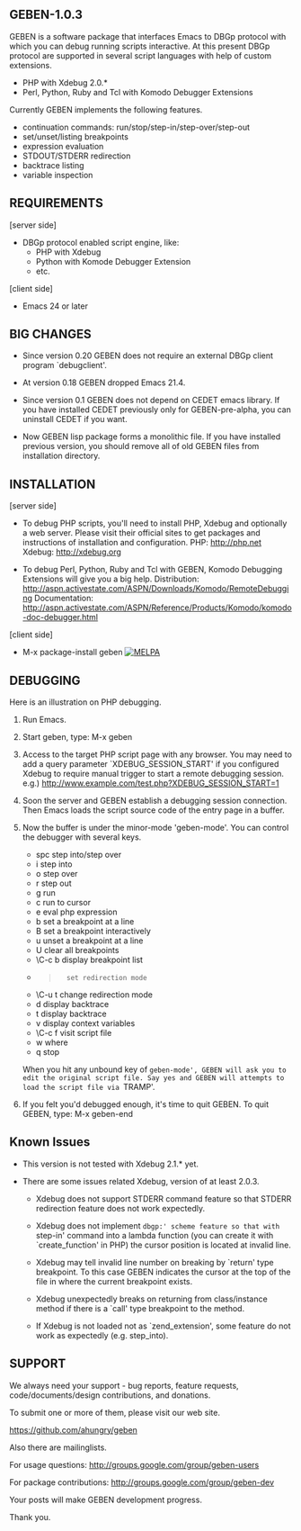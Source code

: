 GEBEN-1.0.3
-----------------

GEBEN is a software package that interfaces Emacs to DBGp protocol
with which you can debug running scripts interactive. At this present
DBGp protocol are supported in several script languages with help of
custom extensions.

 * PHP with Xdebug 2.0.*
 * Perl, Python, Ruby and Tcl with Komodo Debugger Extensions

Currently GEBEN implements the following features.

 * continuation commands: run/stop/step-in/step-over/step-out
 * set/unset/listing breakpoints
 * expression evaluation
 * STDOUT/STDERR redirection
 * backtrace listing
 * variable inspection


REQUIREMENTS
------------

[server side]
 - DBGp protocol enabled script engine, like:
   - PHP with Xdebug
   - Python with Komode Debugger Extension
   - etc.

[client side]
 - Emacs 24 or later


BIG CHANGES
-----------

- Since version 0.20 GEBEN does not require an external DBGp client
  program `debugclient'.

- At version 0.18 GEBEN dropped Emacs 21.4.

- Since version 0.1 GEBEN does not depend on CEDET emacs library.
  If you have installed CEDET previously only for GEBEN-pre-alpha,
  you can uninstall CEDET if you want.

- Now GEBEN lisp package forms a monolithic file.
  If you have installed previous version, you should remove all of old
  GEBEN files from installation directory.


INSTALLATION
------------

[server side]

- To debug PHP scripts, you'll need to install PHP, Xdebug and
  optionally a web server.  Please visit their official sites to get
  packages and instructions of installation and configuration.
  PHP:    http://php.net
  Xdebug: http://xdebug.org

- To debug Perl, Python, Ruby and Tcl with GEBEN, Komodo
  Debugging Extensions will give you a big help.
  Distribution: http://aspn.activestate.com/ASPN/Downloads/Komodo/RemoteDebugging
  Documentation: http://aspn.activestate.com/ASPN/Reference/Products/Komodo/komodo-doc-debugger.html

[client side]

- M-x package-install geben [![MELPA](https://melpa.org/packages/geben-badge.svg)](https://melpa.org/#/geben)

DEBUGGING
---------

Here is an illustration on PHP debugging.

1. Run Emacs.

2. Start geben, type: M-x geben

3. Access to the target PHP script page with any browser.
   You may need to add a query parameter `XDEBUG_SESSION_START' if you
   configured Xdebug to require manual trigger to start a remote
   debugging session.
   e.g.) http://www.example.com/test.php?XDEBUG_SESSION_START=1

4. Soon the server and GEBEN establish a debugging session
   connection. Then Emacs loads the script source code of the entry
   page in a buffer.

5. Now the buffer is under the minor-mode 'geben-mode'.
   You can control the debugger with several keys.

     - spc     step into/step over
     - i       step into
     - o       step over
     - r       step out
     - g       run
     - c       run to cursor
     - e       eval php expression
     - b       set a breakpoint at a line
     - B       set a breakpoint interactively
     - u       unset a breakpoint at a line
     - U       clear all breakpoints
     - \C-c b  display breakpoint list
     - >       set redirection mode
     - \C-u t  change redirection mode
     - d       display backtrace
     - t       display backtrace
     - v       display context variables
     - \C-c f  visit script file
     - w       where
     - q       stop

   When you hit any unbound key of `geben-mode', GEBEN will ask you to
   edit the original script file. Say yes and GEBEN will attempts to
   load the script file via `TRAMP'.

6. If you felt you'd debugged enough, it's time to quit GEBEN.
   To quit GEBEN, type: M-x geben-end

Known Issues
------------

* This version is not tested with Xdebug 2.1.* yet.

* There are some issues related Xdebug, version of at least 2.0.3.

  - Xdebug does not support STDERR command feature so that STDERR
    redirection feature does not work expectedly.

  - Xdebug does not implement `dbgp:' scheme feature so that with
    `step-in' command into a lambda function (you can create it with
    `create_function' in PHP) the cursor position is located at
    invalid line.

  - Xdebug may tell invalid line number on breaking by `return' type
    breakpoint. To this case GEBEN indicates the cursor at the top of
    the file in where the current breakpoint exists.

  - Xdebug unexpectedly breaks on returning from class/instance method
    if there is a `call' type breakpoint to the method.

  - If Xdebug is not loaded not as `zend_extension', some feature do
    not work as expectedly (e.g. step_into).


SUPPORT
-------

We always need your support - bug reports, feature requests,
code/documents/design contributions, and donations.

To submit one or more of them, please visit our web site.

 https://github.com/ahungry/geben

Also there are mailinglists.

For usage questions:
 http://groups.google.com/group/geben-users

For package contributions:
 http://groups.google.com/group/geben-dev

Your posts will make GEBEN development progress.

Thank you.
